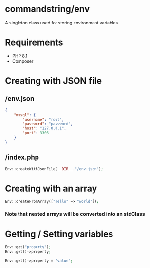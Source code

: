 # commandstring/env #
A singleton class used for storing environment variables

# Requirements

* PHP 8.1
* Composer

# Creating with JSON file

## /env.json
```json
{
    "mysql": {
        "username": "root",
        "password": "password",
        "host": "127.0.0.1",
        "port": 3306
    }
}
```

## /index.php
```php
Env::createWithJsonFile(__DIR__."/env.json");
```

# Creating with an array

```php
Env::createFromArray(["hello" => "world"]);
```
### Note that nested arrays will be converted into an stdClass

# Getting / Setting variables

```php
Env::get("property");
Env::get()->property;

Env::get()->property = "value";
```